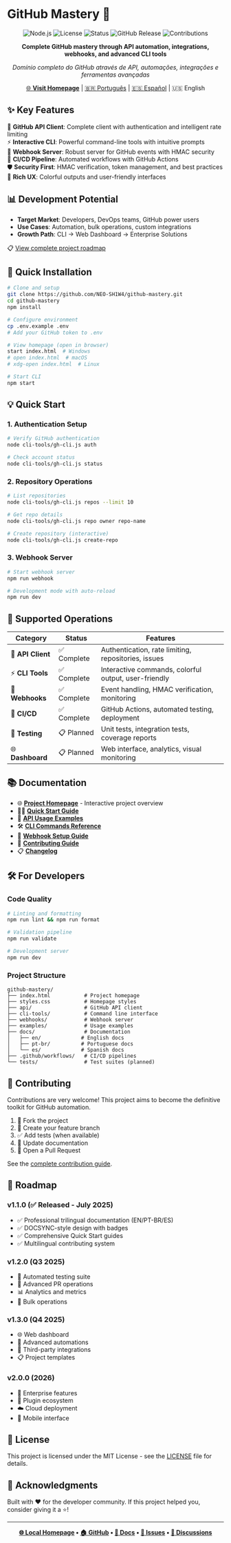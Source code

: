 # GitHub Mastery 🚀

<div align="center">

![Node.js](https://img.shields.io/badge/node.js-v18+-green.svg)
![License](https://img.shields.io/badge/license-MIT-blue.svg)
![Status](https://img.shields.io/badge/status-stable-brightgreen.svg)
![GitHub Release](https://img.shields.io/badge/release-v1.1.0-orange.svg)
![Contributions](https://img.shields.io/badge/contributions-welcome-brightgreen.svg)

**Complete GitHub mastery through API automation, integrations, webhooks, and advanced CLI tools**

*Domínio completo do GitHub através de API, automações, integrações e ferramentas avançadas*

[🌐 **Visit Homepage**](./index.html) | [🇧🇷 Português](./docs/pt-br/README.md) | [🇪🇸 Español](./docs/es/README.md) | 🇺🇸 English

</div>

## ✨ Key Features

🔌 **GitHub API Client**: Complete client with authentication and intelligent rate limiting  
⚡ **Interactive CLI**: Powerful command-line tools with intuitive prompts  
🔗 **Webhook Server**: Robust server for GitHub events with HMAC security  
🔄 **CI/CD Pipeline**: Automated workflows with GitHub Actions  
🛡️ **Security First**: HMAC verification, token management, and best practices  
🎨 **Rich UX**: Colorful outputs and user-friendly interfaces  

## 📊 Development Potential

- **Target Market**: Developers, DevOps teams, GitHub power users
- **Use Cases**: Automation, bulk operations, custom integrations  
- **Growth Path**: CLI → Web Dashboard → Enterprise Solutions

📋 [View complete project roadmap](#-roadmap)

## 🚀 Quick Installation

```bash
# Clone and setup
git clone https://github.com/NEO-SH1W4/github-mastery.git
cd github-mastery
npm install

# Configure environment
cp .env.example .env
# Add your GitHub token to .env

# View homepage (open in browser)
start index.html  # Windows
# open index.html  # macOS
# xdg-open index.html  # Linux

# Start CLI
npm start
```

## 💡 Quick Start

### 1. Authentication Setup
```bash
# Verify GitHub authentication
node cli-tools/gh-cli.js auth

# Check account status
node cli-tools/gh-cli.js status
```

### 2. Repository Operations
```bash
# List repositories
node cli-tools/gh-cli.js repos --limit 10

# Get repo details
node cli-tools/gh-cli.js repo owner repo-name

# Create repository (interactive)
node cli-tools/gh-cli.js create-repo
```

### 3. Webhook Server
```bash
# Start webhook server
npm run webhook

# Development mode with auto-reload
npm run dev
```

## 🧩 Supported Operations

| Category | Status | Features |
|----------|--------|----------|
| 🔌 **API Client** | ✅ Complete | Authentication, rate limiting, repositories, issues |
| ⚡ **CLI Tools** | ✅ Complete | Interactive commands, colorful output, user-friendly |
| 🔗 **Webhooks** | ✅ Complete | Event handling, HMAC verification, monitoring |
| 🔄 **CI/CD** | ✅ Complete | GitHub Actions, automated testing, deployment |
| 🧪 **Testing** | 📋 Planned | Unit tests, integration tests, coverage reports |
| 🌐 **Dashboard** | 📋 Planned | Web interface, analytics, visual monitoring |

## 📚 Documentation

- 🌐 [**Project Homepage**](./index.html) - Interactive project overview
- 🏃‍♂️ [**Quick Start Guide**](./docs/en/QUICKSTART.md)
- 🔌 [**API Usage Examples**](./examples/)
- 🛠️ [**CLI Commands Reference**](./docs/en/CLI.md)
- 🔗 [**Webhook Setup Guide**](./docs/en/WEBHOOKS.md)
- 🤝 [**Contributing Guide**](./CONTRIBUTING.md)
- 📋 [**Changelog**](./CHANGELOG.md)

## 🛠️ For Developers

### Code Quality
```bash
# Linting and formatting
npm run lint && npm run format

# Validation pipeline
npm run validate

# Development server
npm run dev
```

### Project Structure
```
github-mastery/
├── index.html           # Project homepage
├── styles.css           # Homepage styles
├── api/                 # GitHub API client
├── cli-tools/           # Command line interface
├── webhooks/            # Webhook server
├── examples/            # Usage examples
├── docs/                # Documentation
│   ├── en/             # English docs
│   ├── pt-br/          # Portuguese docs
│   └── es/             # Spanish docs
├── .github/workflows/   # CI/CD pipelines
└── tests/               # Test suites (planned)
```

## 🤝 Contributing

Contributions are very welcome! This project aims to become the definitive toolkit for GitHub automation.

1. 🍴 Fork the project
2. 🌟 Create your feature branch
3. ✅ Add tests (when available)
4. 📝 Update documentation
5. 🚀 Open a Pull Request

See the [complete contribution guide](./CONTRIBUTING.md).

## 🎯 Roadmap

### v1.1.0 (✅ Released - July 2025)
- ✅ Professional trilingual documentation (EN/PT-BR/ES)
- ✅ DOCSYNC-style design with badges
- ✅ Comprehensive Quick Start guides
- ✅ Multilingual contributing system

### v1.2.0 (Q3 2025)
- 🧪 Automated testing suite
- 🔄 Advanced PR operations
- 📊 Analytics and metrics
- 🔧 Bulk operations

### v1.3.0 (Q4 2025)
- 🌐 Web dashboard
- 🤖 Advanced automations
- 🔗 Third-party integrations
- 📋 Project templates

### v2.0.0 (2026)
- 🏢 Enterprise features
- 🧩 Plugin ecosystem
- ☁️ Cloud deployment
- 📱 Mobile interface

## 📜 License

This project is licensed under the MIT License - see the [LICENSE](LICENSE) file for details.

## 🌟 Acknowledgments

Built with ❤️ for the developer community. If this project helped you, consider giving it a ⭐!

---

<div align="center">

**[🌐 Local Homepage](./index.html) • [🏠 GitHub](https://github.com/NEO-SH1W4/github-mastery) • [📖 Docs](https://github.com/NEO-SH1W4/github-mastery#readme) • [🐛 Issues](https://github.com/NEO-SH1W4/github-mastery/issues) • [💬 Discussions](https://github.com/NEO-SH1W4/github-mastery/discussions)**

</div>

